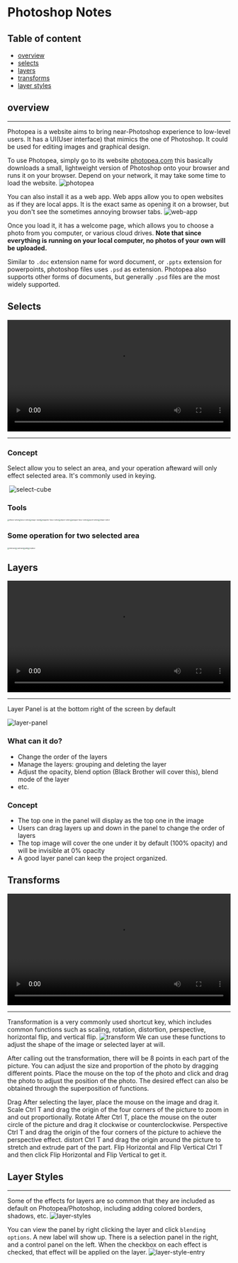 # Photoshop Notes

## Table of content

- [overview](#overview)
- [selects](#selects)
- [layers](#layers)
- [transforms](#transforms)
- [layer styles](#layer-styles)

## overview

---
Photopea is a website aims to bring near-Photoshop experience to low-level users. It has a UI(User interface) that mimics the one of Photoshop. It could be used for editing images and graphical design.

To use Photopea, simply go to its website [photopea.com](https://www.photopea.com/) this basically downloads a small, lightweight version of Photoshop onto your browser and runs it on your browser. Depend on your network, it may take some time to load the website.
![photopea](./img/photopea.png)

You can also install it as a web app. Web apps allow you to open websites as if they are local apps. It is the exact same as opening it on a browser, but you don't see the sometimes annoying browser tabs.
![web-app](./img/web-app.png)


Once you load it, it has a welcome page, which allows you to choose a photo from you computer, or various cloud drives. **Note that since everything is running on your local computer, no photos of your own will be uploaded.**

Similar to `.doc` extension name for word document, or `.pptx` extension for powerpoints, photoshop files uses `.psd` as extension. Photopea also supports other forms of documents, but generally `.psd` files are the most widely supported.

## Selects

<video style="width: 100%;" src="./video/Select Explain Subtitle Output.mp4" controls></video>

---

### Concept

Select allow you to select an area, and your operation afteward will only effect selected area.
It's commonly used in keying.

​	![select-cube](./img/select-tools/select-cube.png)

### Tools

<img src="./img/select-tools/ellipse-select.png" alt="ellipse-select" style="zoom:25%;" /><img src="./img/select-tools/lasso-select.png" alt="lasso-select" style="zoom:25%;" /><img src="./img/select-tools/magic-wand.png" alt="magic-wand" style="zoom:25%;" /><img src="./img/select-tools/magnetic-lasso-select.png" alt="magnetic-lasso-select" style="zoom:25%;" /><img src="./img/select-tools/object-select.png" alt="object-select" style="zoom:25%;" /><img src="./img/select-tools/polygon-lasso-select.png" alt="polygon-lasso-select" style="zoom:25%;" /><img src="./img/select-tools/quick-select.png" alt="quick-select" style="zoom:25%;" /><img src="./img/select-tools/shape-select.png" alt="shape-select" style="zoom:25%;" />

### Some operation for two selected area

<img src="./img/select-tools/intersect.png" alt="intersect" style="zoom:25%;" /><img src="./img/select-tools/subtract.png" alt="subtract" style="zoom:25%;" /><img src="./img/select-tools/add.png" alt="add" style="zoom:25%;" /><img src="./img/select-tools/replace.png" alt="replace" style="zoom:25%;" />

## Layers

<video style="width: 100%;" src="./video/Layer Explain Caption Output.mp4" controls></video>

---

Layer Panel is at the bottom right of the screen by default

![layer-panel](.\img\layer-panel.png)

### What can it do?

- Change the order of the layers
- Manage the layers: grouping and deleting the layer
- Adjust the opacity, blend option (Black Brother will cover this), blend mode of the layer
- etc.



### Concept

- The top one in the panel will display as the top one in the image
- Users can drag layers up and down in the panel to change the order of layers
- The top image will cover the one under it by default (100% opacity) and will be invisible at 0% opacity
- A good layer panel can keep the project organized.  

## Transforms

<video style="width: 100%;" src="./video/Transform Explain Output.mp4" controls></video>

---

Transformation is a very commonly used shortcut key, which includes common functions such as scaling, rotation, distortion, perspective, horizontal flip, and vertical flip.
![transform](./img/transform.png)
We can use these functions to adjust the shape of the image or selected layer at will. 

After calling out the transformation, there will be 8 points in each part of the picture. You can adjust the size and proportion of the photo by dragging different points. Place the mouse on the top of the photo and click and drag the photo to adjust the position of the photo. The desired effect can also be obtained through the superposition of functions.

Drag After selecting the layer, place the mouse on the image and drag it. Scale Ctrl T and drag the origin of the four corners of the picture to zoom in and out proportionally. Rotate After Ctrl T, place the mouse on the outer circle of the picture and drag it clockwise or counterclockwise. Perspective Ctrl T and drag the origin of the four corners of the picture to achieve the perspective effect. distort Ctrl T and drag the origin around the picture to stretch and extrude part of the part. Flip Horizontal and Flip Vertical Ctrl T and then click Flip Horizontal and Flip Vertical to get it.

## Layer Styles

---
Some of the effects for layers are so common that they are included as default on Photopea/Photoshop, including adding colored borders, shadows, etc.
![layer-styles](./img/layer-styles.png)


You can view the panel by right clicking the layer and click `blending options`. A new label will show up. There is a selection panel in the right, and a control panel on the left. When the checkbox on each effect is checked, that effect will be applied on the layer.
![layer-style-entry](./img/layer-style-entry.png)

